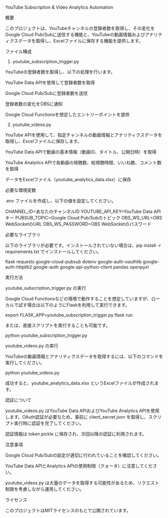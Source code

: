 YouTube Subscription & Video Analytics Automation

概要

このプロジェクトは、YouTubeチャンネルの登録者数を取得し、その変化をGoogle Cloud Pub/Subに送信する機能と、YouTubeの動画情報およびアナリティクスデータを取得し、Excelファイルに保存する機能を提供します。

ファイル構成

1. youtube_subscription_trigger.py

YouTubeの登録者数を取得し、以下の処理を行います。

YouTube Data APIを使用して登録者数を取得

Google Cloud Pub/Subに登録者数を送信

登録者数の変化をOBSに通知

Google Cloud Functionsを想定したエントリーポイントを提供

2. youtube_videos.py

YouTube APIを使用して、指定チャンネルの動画情報とアナリティクスデータを取得し、Excelファイルに保存します。

YouTube Data APIで動画の基本情報（動画ID、タイトル、公開日時）を取得

YouTube Analytics APIで各動画の視聴数、総視聴時間、いいね数、コメント数を取得

データをExcelファイル（youtube_analytics_data.xlsx）に保存

必要な環境変数

.env ファイルを作成し、以下の値を設定してください。

CHANNEL_ID=あなたのチャンネルID
YOUTUBE_API_KEY=YouTube Data APIキー
PUBSUB_TOPIC=Google Cloud Pub/Subのトピック
OBS_WS_URL=OBS WebSocketのURL
OBS_WS_PASSWORD=OBS WebSocketのパスワード

必要なライブラリ

以下のライブラリが必要です。インストールされていない場合は、pip install -r requirements.txt でインストールしてください。

flask
requests
google-cloud-pubsub
dotenv
google-auth-oauthlib
google-auth-httplib2
google-auth google-api-python-client
pandas
openpyxl

実行方法

youtube_subscription_trigger.py の実行

Google Cloud Functionsなどの環境で動作することを想定していますが、ローカルで試す場合は以下のようにFlaskを利用して実行できます。

export FLASK_APP=youtube_subscription_trigger.py
flask run

または、直接スクリプトを実行することも可能です。

python youtube_subscription_trigger.py

youtube_videos.py の実行

YouTubeの動画情報とアナリティクスデータを取得するには、以下のコマンドを実行してください。

python youtube_videos.py

成功すると、youtube_analytics_data.xlsx というExcelファイルが作成されます。

認証について

youtube_videos.py はYouTube Data APIおよびYouTube Analytics APIを使用します。OAuth認証が必要なため、事前に client_secret.json を取得し、スクリプト実行時に認証を完了してください。

認証情報は token.pickle に保存され、次回以降の認証に利用されます。

注意事項

Google Cloud Pub/Subの設定が適切に行われていることを確認してください。

YouTube Data APIとAnalytics APIの使用制限（クォータ）に注意してください。

youtube_videos.py は大量のデータを取得する可能性があるため、リクエスト制限を考慮しながら運用してください。

ライセンス

このプロジェクトはMITライセンスのもとで公開されています。
